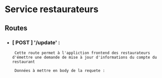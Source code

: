 # Service restaurateurs



## Routes
 - ### [ POST ] '/update' :
        Cette route permet à l'appliction frontend des restaurateurs d'émettre une demande de mise à jour d'informations du compte du restaurant

        Données à mettre en body de la requete :

